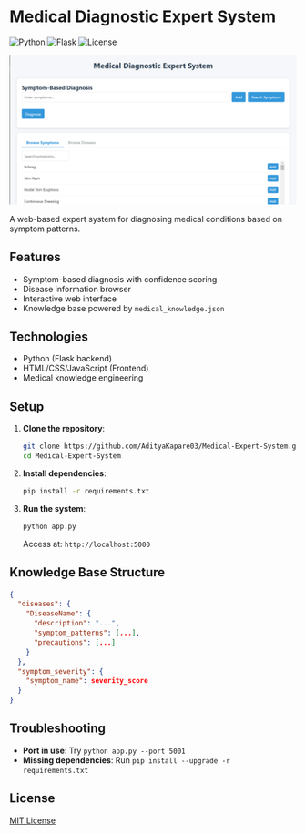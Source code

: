 # Medical Diagnostic Expert System
![Python](https://img.shields.io/badge/python-3.9%2B-blue)
![Flask](https://img.shields.io/badge/flask-2.0%2B-green)
![License](https://img.shields.io/badge/license-MIT-orange)

![System Screenshot](./static/images/screenshot.png)

A web-based expert system for diagnosing medical conditions based on symptom patterns.

## Features
- Symptom-based diagnosis with confidence scoring
- Disease information browser
- Interactive web interface
- Knowledge base powered by `medical_knowledge.json`

## Technologies
- Python (Flask backend)
- HTML/CSS/JavaScript (Frontend)
- Medical knowledge engineering

## Setup
1. **Clone the repository**:
   ```bash
   git clone https://github.com/AdityaKapare03/Medical-Expert-System.git
   cd Medical-Expert-System
   ```

2. **Install dependencies**:
   ```bash
   pip install -r requirements.txt
   ```

3. **Run the system**:
   ```bash
   python app.py
   ```
   Access at: `http://localhost:5000`

## Knowledge Base Structure
```json
{
  "diseases": {
    "DiseaseName": {
      "description": "...",
      "symptom_patterns": [...],
      "precautions": [...]
    }
  },
  "symptom_severity": {
    "symptom_name": severity_score
  }
}
```

## Troubleshooting
- **Port in use**: Try `python app.py --port 5001`
- **Missing dependencies**: Run `pip install --upgrade -r requirements.txt`

## License
[MIT License](LICENSE)